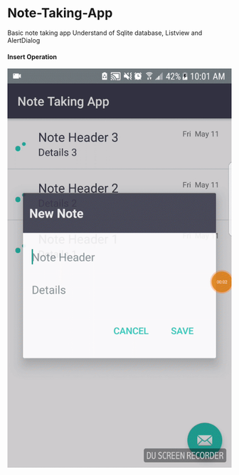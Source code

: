 # Note-Taking-App
Basic note taking app
Understand of Sqlite database, Listview and AlertDialog 

#### Insert Operation
![Alt Text](https://github.com/manojkumarsmks/Note-Taking-App/blob/master/Insert.gif)
